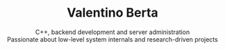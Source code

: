<h1 align="center">Valentino Berta</h1>
<p align="center">C++, backend development and server administration</br>Passionate about low-level system internals and research-driven projects</p>
